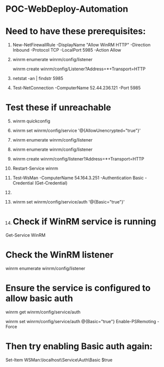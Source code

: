 # POC-WebDeploy-Automation
# Need to have these prerequisites: 
1) New-NetFirewallRule -DisplayName "Allow WinRM HTTP" -Direction Inbound -Protocol TCP -LocalPort 5985 -Action Allow
2) winrm enumerate winrm/config/listener

   winrm create winrm/config/Listener?Address=*+Transport=HTTP

3) netstat -an | findstr 5985
4) Test-NetConnection -ComputerName 52.44.236.121 -Port 5985

# Test these if unreachable

5) winrm quickconfig
6) winrm set winrm/config/service '@{AllowUnencrypted="true"}'
7) winrm enumerate winrm/config/listener
8) winrm enumerate winrm/config/listener
9) winrm create winrm/config/listener?Address=*+Transport=HTTP
10) Restart-Service winrm
11) Test-WsMan -ComputerName 54.164.3.251 -Authentication Basic -Credential (Get-Credential)
12) 
13) winrm set winrm/config/service/auth '@{Basic="true"}'


14) # Check if WinRM service is running
Get-Service WinRM

# Check the WinRM listener
winrm enumerate winrm/config/listener

# Ensure the service is configured to allow basic auth
winrm get winrm/config/service/auth

winrm set winrm/config/service/auth @{Basic="true"}
Enable-PSRemoting -Force

# Then try enabling Basic auth again:
Set-Item WSMan:\localhost\Service\Auth\Basic $true




